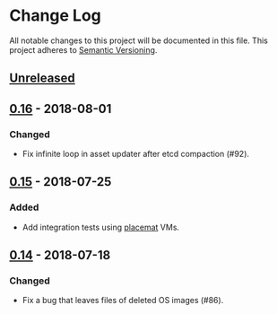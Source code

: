 # Change Log

All notable changes to this project will be documented in this file.
This project adheres to [Semantic Versioning](http://semver.org/).

## [Unreleased]

## [0.16] - 2018-08-01

### Changed
- Fix infinite loop in asset updater after etcd compaction (#92).

## [0.15] - 2018-07-25

### Added
- Add integration tests using [placemat][] VMs.

## [0.14] - 2018-07-18

### Changed
- Fix a bug that leaves files of deleted OS images (#86).

[placemat]: https://github.com/cybozu-go/placemat
[Unreleased]: https://github.com/cybozu-go/sabakan/compare/v0.16...HEAD
[0.16]: https://github.com/cybozu-go/sabakan/compare/v0.15...v0.16
[0.15]: https://github.com/cybozu-go/sabakan/compare/v0.14...v0.15
[0.14]: https://github.com/cybozu-go/sabakan/compare/v0.13...v0.14
